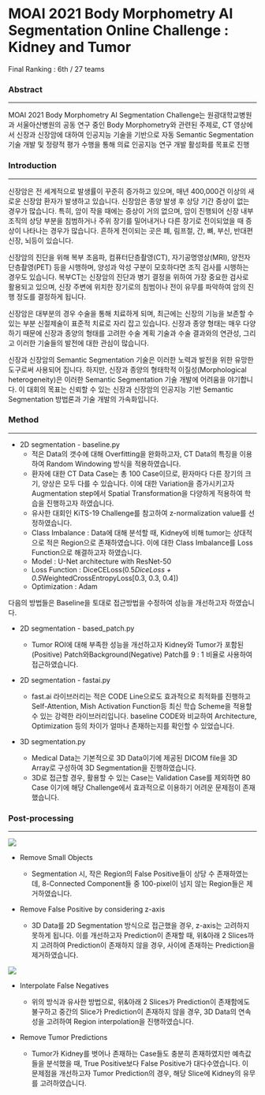 # MOAI 2021 Body Morphometry AI Segmentation Online Challenge : Kidney and Tumor
Final Ranking : 6th / 27 teams



### Abstract

----

MOAI 2021 Body Morphometry AI Segmentation Challenge는 원광대학교병원과 서울아산병원의 공동 연구 중인 Body Morphometry와 관련된 주제로, CT 영상에서 신장과 신장암에 대하여 인공지능 기술을 기반으로 자동 Semantic Segmentation 기술 개발 및 정량적 평가 수행을 통해 의료 인공지능 연구 개발 활성화를 목표로 진행



### Introduction

---------

신장암은 전 세계적으로 발생률이 꾸준히 증가하고 있으며, 매년 400,000건 이상의 새로운 신장암 환자가 발생하고 있습니다. 신장암은 종양 발생 후 상당 기간 증상이 없는 경우가 많습니다. 특히, 암이 작을 때에는 증상이 거의 없으며, 암이 진행되어 신장 내부조직의 상당 부분을 침범하거나 주위 장기를 밀어내거나 다른 장기로 전이되었을 때 증상이 나타나는 경우가 많습니다. 흔하게 전이되는 곳은 폐, 림프절, 간, 뼈, 부신, 반대편 신장, 뇌등이 있습니다.

 신장암의 진단을 위해 복부 초음파, 컴퓨터단층촬영(CT), 자기공명영상(MRI), 양전자 단층촬영(PET) 등을 시행하며, 양성과 악성 구분이 모호하다면 조직 검사를 시행하는 경우도 있습니다. 복부CT는 신장암의 진단과 병기 결정을 위하여 가장 중요한 검사로 활용되고 있으며, 신장 주변에 위치한 장기로의 침범이나 전이 유무를 파악하여 암의 진행 정도를 결정하게 됩니다.

 신장암은 대부분의 경우 수술을 통해 치료하게 되며, 최근에는 신장의 기능을 보존할 수 있는 부분 신절제술이 표준적 치료로 자리 잡고 있습니다. 신장과 종양 형태는 매우 다양하기 때문에 신장과 종양의 형태를 고려한 수술 계획 기술과 수술 결과와의 연관성, 그리고 이러한 기술들의 발전에 대한 관심이 많습니다.

 신장과 신장암의 Semantic Segmentation 기술은 이러한 노력과 발전을 위한 유망한 도구로써 사용되어 집니다. 하지만, 신장과 종양의 형태학적 이질성(Morphological heterogeneity)은 이러한 Semantic Segmentation 기술 개발에 어려움을 야기합니다. 이 대회의 목표는 신뢰할 수 있는 신장과 신장암의 인공지능 기반 Semantic Segmentation 방법론과 기술 개발의 가속화입니다.



### Method

---

- 2D segmentation - baseline.py
  - 적은 Data의 갯수에 대해 Overfitting을 완화하고자, CT Data의 특징을 이용하여 Random Windowing 방식을 적용하였습니다.
  - 환자에 대한 CT Data Case는 총 100 Case이므로, 환자마다 다른 장기의 크기, 양상은 모두 다를 수 있습니다. 이에 대한 Variation을 증가시키고자 Augmentation step에서 Spatial Transformation을 다양하게 적용하여 학습을 진행하고자 하였습니다.
  - 유사한 대회인 KiTS-19 Challenge를 참고하여 z-normalization value를 선정하였습니다.
  - Class Imbalance : Data에 대해 분석할 때, Kidney에 비해 tumor는 상대적으로 적은 Region으로 존재하였습니다. 이에 대한 Class Imbalance를 Loss Function으로 해결하고자 하였습니다.
  - Model : U-Net architecture with ResNet-50
  - Loss Function : DiceCELoss(0.5*DiceLoss + 0.5*WeightedCrossEntropyLoss[0.3, 0.3, 0.4])
  - Optimization : Adam



다음의 방법들은 Baseline을 토대로 접근방법을 수정하여 성능을 개선하고자 하였습니다.

- 2D segmentation - based_patch.py
  - Tumor ROI에 대해 부족한 성능을 개선하고자 Kidney와 Tumor가 포함된(Positive) Patch와Background(Negative) Patch를 9 : 1 비율로 사용하여 접근하였습니다.
- 2D segmentation - fastai.py
  - fast.ai 라이브러리는 적은 CODE Line으로도 효과적으로 최적화를 진행하고 Self-Attention, Mish Activation Function등 최신 학습 Scheme을 적용할 수 있는 강력한 라이브러리입니다. baseline CODE와 비교하여 Architecture, Optimization 등의 차이가 얼마나 존재하는지를 확인할 수 있었습니다.

- 3D segmentation.py
  - Medical Data는 기본적으로 3D Data이기에 제공된 DICOM file을 3D Array로 구성하여 3D Segmentation을 진행하였습니다.
  - 3D로 접근할 경우, 활용할 수 있는 Case는 Validation Case를 제외하면 80 Case 이기에 해당 Challenge에서 효과적으로 이용하기 어려운 문제점이 존재했습니다.



### Post-processing

---

![](https://github.com/hwanseung2/kidney-tumor-segmenttion/blob/main/img/img1.png)

- Remove Small Objects

  - Segmentation 시, 작은 Region의 False Positive들이 상당 수 존재하였는데, 8-Connected Component들 중 100-pixel이 넘지 않는 Region들은 제거하였습니다.

    

- Remove False Positive by considering z-axis

  - 3D Data를 2D Segmentation 방식으로 접근했을 경우, z-axis는 고려하지 못하게 됩니다. 이를 개선하고자 Prediction이 존재할 때, 위&아래 2 Slices까지 고려하여 Prediction이 존재하지 않을 경우, 사이에 존재하는 Prediction을 제거하였습니다.



![](https://github.com/hwanseung2/kidney-tumor-segmenttion/blob/main/img/img2.png)

- Interpolate False Negatives

  - 위의 방식과 유사한 방법으로, 위&아래 2 Slices가 Prediction이 존재함에도 불구하고 중간의 Slice가 Prediction이 존재하지 않을 경우, 3D Data의 연속성을 고려하여 Region interpolation을 진행하였습니다.

    

- Remove Tumor Predictions

  - Tumor가 Kidney를 벗어나 존재하는 Case들도 충분히 존재하였지만 예측값들을 분석했을 때, True Positive보다 False Positive가 대다수였습니다. 이 문제점을 개선하고자 Tumor Prediction의 경우, 해당 Slice에 Kidney의 유무를 고려하였습니다.
